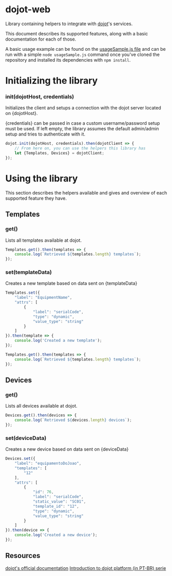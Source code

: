 # dojot-web
Library containing helpers to integrate with [dojot](http://www.dojot.com.br/)'s services.

This document describes its supported features, along with a basic documentation for each of those.

A basic usage example can be found on the [usageSample.js file](https://github.com/znti/dojot-web/blob/master/usageSample.js) and can be run with a simple `node usageSample.js` command once you've cloned the repository and installed its dependencies with `npm install`.

# Initializing the library

### init(dojotHost, credentials)
Initializes the client and setups a connection with the dojot server located on {dojotHost}.

{credentials} can be passed in case a custom username/password setup must be used. If left empty, the library assumes the default admin/admin setup and tries to authenticate with it.

```js
dojot.init(dojotHost, credentials).then(dojotClient => {
	// From here on, you can use the helpers this library has
	let {Templates, Devices} = dojotClient;
});
```

# Using the library

This section describes the helpers available and gives and overview of each supported feature they have.

## Templates

### get()
Lists all templates available at dojot.

```js
Templates.get().then(templates => {
	console.log(`Retrieved ${templates.length} templates`);
});
```

### set(templateData)
Creates a new template based on data sent on {templateData}

```js
Templates.set({
	"label": "EquipmentName",
	"attrs": [
		{
			"label": "serialCode",
			"type": "dynamic",
			"value_type": "string"
		}
	]
}).then(template => {
	console.log('Created a new template');
});

Templates.get().then(templates => {
	console.log(`Retrieved ${templates.length} templates`);
});
```

## Devices

### get()
Lists all devices available at dojot.

```js
Devices.get().then(devices => {
	console.log(`Retrieved ${devices.length} devices`);
});
```

### set(deviceData)
Creates a new device based on data sent on {deviceData}

```js
Devices.set({
	"label": "equipamentoDoJoao",
	"templates": [
		"12"
	],
	"attrs": [
		{
			"id": 76,
			"label": "serialCode",
			"static_value": "SC01",
			"template_id": "12",
			"type": "dynamic",
			"value_type": "string"
		}
	]
}).then(device => {
	console.log('Created a new device');
});
```

## Resources
[dojot's official documentation](https://dojotdocs.readthedocs.io/en/stable/index.html)
[Introduction to dojot platform (in PT-BR) serie](https://www.embarcados.com.br/serie/plataforma-dojot/)
